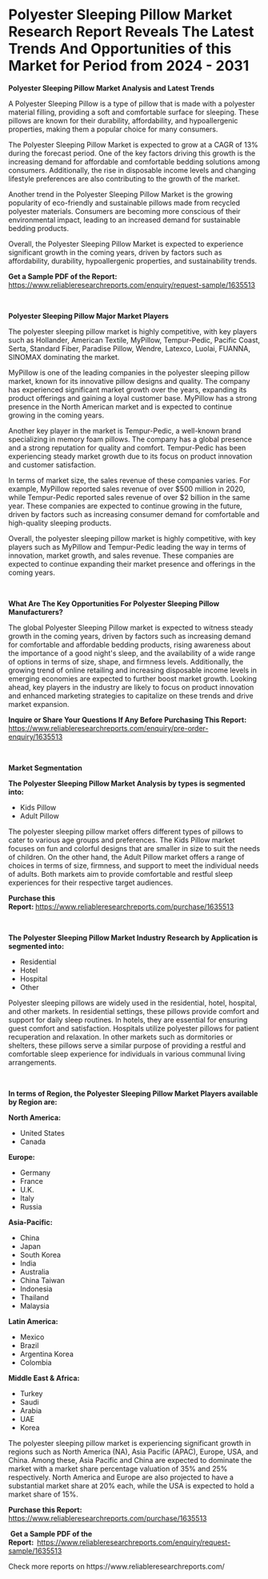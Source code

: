 <p><h1>Polyester Sleeping Pillow Market Research Report Reveals The Latest Trends And Opportunities of this Market for Period from 2024 - 2031</h1></p><p><strong>Polyester Sleeping Pillow Market Analysis and Latest Trends</strong></p>
<p><p>A Polyester Sleeping Pillow is a type of pillow that is made with a polyester material filling, providing a soft and comfortable surface for sleeping. These pillows are known for their durability, affordability, and hypoallergenic properties, making them a popular choice for many consumers.</p><p>The Polyester Sleeping Pillow Market is expected to grow at a CAGR of 13% during the forecast period. One of the key factors driving this growth is the increasing demand for affordable and comfortable bedding solutions among consumers. Additionally, the rise in disposable income levels and changing lifestyle preferences are also contributing to the growth of the market.</p><p>Another trend in the Polyester Sleeping Pillow Market is the growing popularity of eco-friendly and sustainable pillows made from recycled polyester materials. Consumers are becoming more conscious of their environmental impact, leading to an increased demand for sustainable bedding products.</p><p>Overall, the Polyester Sleeping Pillow Market is expected to experience significant growth in the coming years, driven by factors such as affordability, durability, hypoallergenic properties, and sustainability trends.</p></p>
<p><strong>Get a Sample PDF of the Report:&nbsp;</strong> <a href="https://www.reliableresearchreports.com/enquiry/request-sample/1635513">https://www.reliableresearchreports.com/enquiry/request-sample/1635513</a></p>
<p>&nbsp;</p>
<p><strong>Polyester Sleeping Pillow Major Market Players</strong></p>
<p><p>The polyester sleeping pillow market is highly competitive, with key players such as Hollander, American Textile, MyPillow, Tempur-Pedic, Pacific Coast, Serta, Standard Fiber, Paradise Pillow, Wendre, Latexco, Luolai, FUANNA, SINOMAX dominating the market. </p><p>MyPillow is one of the leading companies in the polyester sleeping pillow market, known for its innovative pillow designs and quality. The company has experienced significant market growth over the years, expanding its product offerings and gaining a loyal customer base. MyPillow has a strong presence in the North American market and is expected to continue growing in the coming years.</p><p>Another key player in the market is Tempur-Pedic, a well-known brand specializing in memory foam pillows. The company has a global presence and a strong reputation for quality and comfort. Tempur-Pedic has been experiencing steady market growth due to its focus on product innovation and customer satisfaction.</p><p>In terms of market size, the sales revenue of these companies varies. For example, MyPillow reported sales revenue of over $500 million in 2020, while Tempur-Pedic reported sales revenue of over $2 billion in the same year. These companies are expected to continue growing in the future, driven by factors such as increasing consumer demand for comfortable and high-quality sleeping products.</p><p>Overall, the polyester sleeping pillow market is highly competitive, with key players such as MyPillow and Tempur-Pedic leading the way in terms of innovation, market growth, and sales revenue. These companies are expected to continue expanding their market presence and offerings in the coming years.</p></p>
<p>&nbsp;</p>
<p><strong>What Are The Key Opportunities For Polyester Sleeping Pillow Manufacturers?</strong></p>
<p><p>The global Polyester Sleeping Pillow market is expected to witness steady growth in the coming years, driven by factors such as increasing demand for comfortable and affordable bedding products, rising awareness about the importance of a good night's sleep, and the availability of a wide range of options in terms of size, shape, and firmness levels. Additionally, the growing trend of online retailing and increasing disposable income levels in emerging economies are expected to further boost market growth. Looking ahead, key players in the industry are likely to focus on product innovation and enhanced marketing strategies to capitalize on these trends and drive market expansion.</p></p>
<p><strong>Inquire or Share Your Questions If Any Before Purchasing This Report:</strong> <a href="https://www.reliableresearchreports.com/enquiry/pre-order-enquiry/1635513">https://www.reliableresearchreports.com/enquiry/pre-order-enquiry/1635513</a></p>
<p>&nbsp;</p>
<p><strong>Market Segmentation</strong></p>
<p><strong>The Polyester Sleeping Pillow Market Analysis by types is segmented into:</strong></p>
<p><ul><li>Kids Pillow</li><li>Adult Pillow</li></ul></p>
<p><p>The polyester sleeping pillow market offers different types of pillows to cater to various age groups and preferences. The Kids Pillow market focuses on fun and colorful designs that are smaller in size to suit the needs of children. On the other hand, the Adult Pillow market offers a range of choices in terms of size, firmness, and support to meet the individual needs of adults. Both markets aim to provide comfortable and restful sleep experiences for their respective target audiences.</p></p>
<p><strong>Purchase this Report:&nbsp;</strong><a href="https://www.reliableresearchreports.com/purchase/1635513">https://www.reliableresearchreports.com/purchase/1635513</a></p>
<p>&nbsp;</p>
<p><strong>The Polyester Sleeping Pillow Market Industry Research by Application is segmented into:</strong></p>
<p><ul><li>Residential</li><li>Hotel</li><li>Hospital</li><li>Other</li></ul></p>
<p><p>Polyester sleeping pillows are widely used in the residential, hotel, hospital, and other markets. In residential settings, these pillows provide comfort and support for daily sleep routines. In hotels, they are essential for ensuring guest comfort and satisfaction. Hospitals utilize polyester pillows for patient recuperation and relaxation. In other markets such as dormitories or shelters, these pillows serve a similar purpose of providing a restful and comfortable sleep experience for individuals in various communal living arrangements.</p></p>
<p>&nbsp;</p>
<p><strong>In terms of Region, the Polyester Sleeping Pillow Market Players available by Region are:</strong></p>
<p>
    <p> <strong> North America: </strong>
        <ul>
            <li>United States</li>
            <li>Canada</li>
        </ul>
        </p> 
    <p> <strong> Europe: </strong>
        <ul>
            <li>Germany</li>
            <li>France</li>
            <li>U.K.</li>
            <li>Italy</li>
            <li>Russia</li>
        </ul>
        </p> 
    <p> <strong> Asia-Pacific: </strong>
        <ul>
            <li>China</li>
            <li>Japan</li>
            <li>South Korea</li>
            <li>India</li>
            <li>Australia</li>
            <li>China Taiwan</li>
            <li>Indonesia</li>
            <li>Thailand</li>
            <li>Malaysia</li>
        </ul>
        </p> 
    <p> <strong> Latin America: </strong>
        <ul>
            <li>Mexico</li>
            <li>Brazil</li>
            <li>Argentina Korea</li>
            <li>Colombia</li>
        </ul>
        </p> 
    <p> <strong> Middle East & Africa: </strong>
        <ul>
            <li>Turkey</li>
            <li>Saudi</li>
            <li>Arabia</li>
            <li>UAE</li>
            <li>Korea</li>
        </ul>
    </p>
    </p>
<p><p>The polyester sleeping pillow market is experiencing significant growth in regions such as North America (NA), Asia Pacific (APAC), Europe, USA, and China. Among these, Asia Pacific and China are expected to dominate the market with a market share percentage valuation of 35% and 25% respectively. North America and Europe are also projected to have a substantial market share at 20% each, while the USA is expected to hold a market share of 15%.</p></p>
<p><strong>Purchase this Report: </strong><a href="https://www.reliableresearchreports.com/purchase/1635513">https://www.reliableresearchreports.com/purchase/1635513</a></p>
<p>&nbsp;<strong>Get a Sample PDF of the Report:&nbsp;&nbsp;</strong><a href="https://www.reliableresearchreports.com/enquiry/request-sample/1635513">https://www.reliableresearchreports.com/enquiry/request-sample/1635513</a></p>
<p><strong></strong></p>
<p>Check more reports on https://www.reliableresearchreports.com/</p>